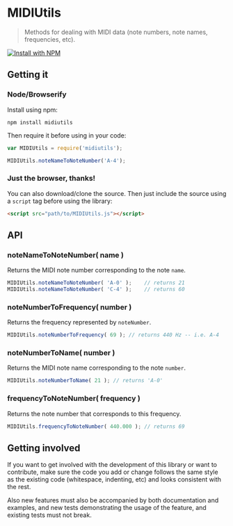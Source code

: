 # MIDIUtils

>Methods for dealing with MIDI data (note numbers, note names, frequencies, etc).

[![Install with NPM](https://nodei.co/npm/midiutils.png?downloads=true&stars=true)](https://nodei.co/npm/midiutils/)

## Getting it

### Node/Browserify

Install using npm:

`npm install midiutils`

Then require it before using in your code:

````javascript
var MIDIUtils = require('midiutils');

MIDIUtils.noteNameToNoteNumber('A-4');
````

### Just the browser, thanks!

You can also download/clone the source. Then just include the source using a `script` tag before using the library:

````html
<script src="path/to/MIDIUtils.js"></script>
````

## API

### noteNameToNoteNumber( name )

Returns the MIDI note number corresponding to the note ```name```.


````javascript
MIDIUtils.noteNameToNoteNumber( 'A-0' );    // returns 21
MIDIUtils.noteNameToNoteNumber( 'C-4' );    // returns 60
````

### noteNumberToFrequency( number )

Returns the frequency represented by ```noteNumber```.

````javascript
MIDIUtils.noteNumberToFrequency( 69 ); // returns 440 Hz -- i.e. A-4
````

### noteNumberToName( number )

Returns the MIDI note name corresponding to the note ```number```.

````javascript
MIDIUtils.noteNumberToName( 21 ); // returns 'A-0'
````

### frequencyToNoteNumber( frequency )

Returns the note number that corresponds to this frequency.

````javascript
MIDIUtils.frequencyToNoteNumber( 440.000 ); // returns 69
````

## Getting involved

If you want to get involved with the development of this library or want to contribute, make sure the code you add or change follows the same style as the existing code (whitespace, indenting, etc) and looks consistent with the rest.

Also new features must also be accompanied by both documentation and examples, and new tests demonstrating the usage of the feature, and existing tests must not break.
